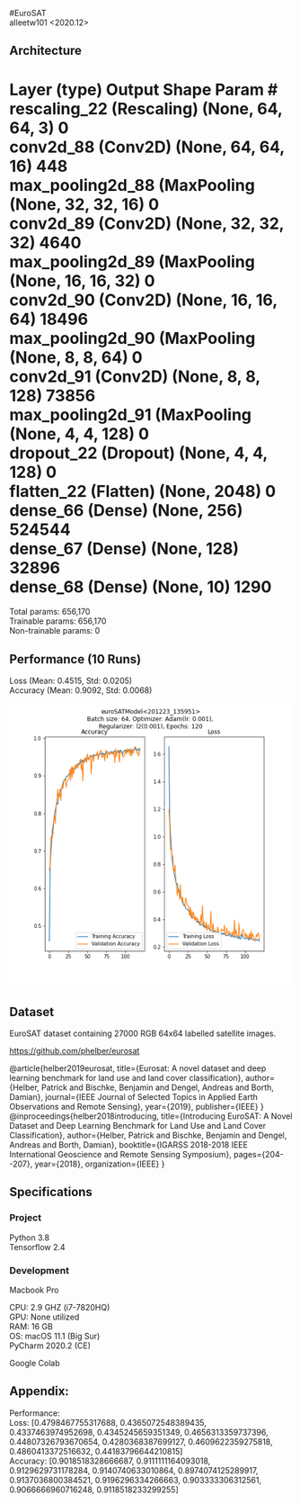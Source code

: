 #EuroSAT  
alleetw101 <2020.12>

## Architecture

Layer (type)                 Output Shape              Param #    
rescaling_22 (Rescaling)     (None, 64, 64, 3)         0         
conv2d_88 (Conv2D)           (None, 64, 64, 16)        448       
max_pooling2d_88 (MaxPooling (None, 32, 32, 16)        0         
conv2d_89 (Conv2D)           (None, 32, 32, 32)        4640      
max_pooling2d_89 (MaxPooling (None, 16, 16, 32)        0         
conv2d_90 (Conv2D)           (None, 16, 16, 64)        18496     
max_pooling2d_90 (MaxPooling (None, 8, 8, 64)          0         
conv2d_91 (Conv2D)           (None, 8, 8, 128)         73856     
max_pooling2d_91 (MaxPooling (None, 4, 4, 128)         0         
dropout_22 (Dropout)         (None, 4, 4, 128)         0         
flatten_22 (Flatten)         (None, 2048)              0         
dense_66 (Dense)             (None, 256)               524544    
dense_67 (Dense)             (None, 128)               32896     
dense_68 (Dense)             (None, 10)                1290      
=================================================================  
Total params: 656,170  
Trainable params: 656,170  
Non-trainable params: 0  

## Performance (10 Runs)

Loss (Mean: 0.4515, Std: 0.0205)  
Accuracy (Mean: 0.9092, Std: 0.0068)

![traininggraph](201223_135951.png)

## Dataset

EuroSAT dataset containing 27000 RGB 64x64 labelled satellite images.

https://github.com/phelber/eurosat

@article{helber2019eurosat,
  title={Eurosat: A novel dataset and deep learning benchmark for land use and land cover classification},
  author={Helber, Patrick and Bischke, Benjamin and Dengel, Andreas and Borth, Damian},
  journal={IEEE Journal of Selected Topics in Applied Earth Observations and Remote Sensing},
  year={2019},
  publisher={IEEE}
}
@inproceedings{helber2018introducing,
  title={Introducing EuroSAT: A Novel Dataset and Deep Learning Benchmark for Land Use and Land Cover Classification},
  author={Helber, Patrick and Bischke, Benjamin and Dengel, Andreas and Borth, Damian},
  booktitle={IGARSS 2018-2018 IEEE International Geoscience and Remote Sensing Symposium},
  pages={204--207},
  year={2018},
  organization={IEEE}
}

## Specifications

### Project

Python 3.8  
Tensorflow 2.4  

### Development

Macbook Pro

CPU: 2.9 GHZ (i7-7820HQ)  
GPU: None utilized  
RAM: 16 GB  
OS: macOS 11.1 (Big Sur)  
PyCharm 2020.2 (CE)  

Google Colab

## Appendix:
Performance:  
Loss: [0.4798467755317688, 0.4365072548389435, 0.4337463974952698, 0.4345245659351349, 0.4656313359737396, 0.44807326793670654, 0.4280368387699127, 0.4609622359275818, 0.4860413372516632, 0.44183796644210815]  
Accuracy: [0.9018518328666687, 0.9111111164093018, 0.9129629731178284, 0.9140740633010864, 0.8974074125289917, 0.9137036800384521, 0.9196296334266663, 0.903333306312561, 0.9066666960716248, 0.9118518233299255]  
